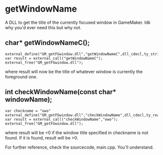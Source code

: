 # getWindowName
 A DLL to get the title of the currently focused window in GameMaker. Idk why you'd ever need this but why not.

## char* getWindowNameC();

    external_define("GM_getFGwindow.dll","getWindowNameC",dll_cdecl,ty_string,0);
    var result = external_call("getWindowNameC");
    external_free("GM_getFGwindow.dll");

where result will now be the title of whatever window is currently the foreground one.

## int checkWindowName(const char* windowName);

    var checkname = "owo"
    external_define("GM_getFGwindow.dll","checkWindowName",dll_cdecl,ty_real,1,ty_string);
    var result = external_call("checkWindowName","owo");
    external_free("GM_getFGwindow.dll");

where result will be <0 if the window title specified in checkname is not found. If it is found, result will be >0.

For further reference, check the sourcecode, main.cpp. You'll understand.


